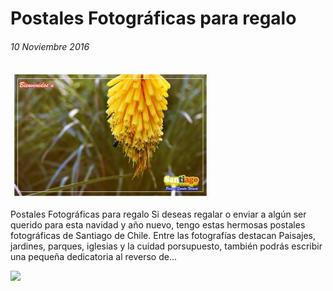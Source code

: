 # Postales Fotográficas para regalo

###### 10 Noviembre 2016

![Screenshot](img/postales.jpg)


Postales Fotográficas para regalo Si deseas regalar o enviar a algún ser querido para esta navidad y año nuevo, tengo estas hermosas postales fotográficas de Santiago de Chile. Entre las fotografías destacan Paisajes, jardines, parques, iglesias y la cuidad porsupuesto, también podrás escribir una pequeña dedicatoria al reverso de...



<a href="https://unsplash.it/1200/768.jpg?image=250" data-toggle="lightbox" data-title="A random title" data-footer="A custom footer text">
    <img src="https://unsplash.it/300.jpg?image=250" class="img-fluid">
</a>


